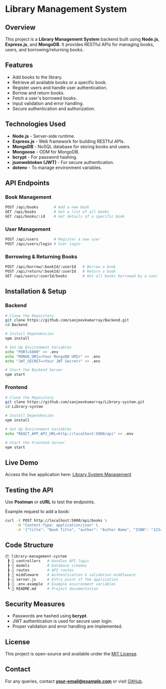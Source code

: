 # Library Management System

## Overview
This project is a **Library Management System** backend built using **Node.js**, **Express.js**, and **MongoDB**. It provides RESTful APIs for managing books, users, and borrowing/returning books.

## Features
- Add books to the library.
- Retrieve all available books or a specific book.
- Register users and handle user authentication.
- Borrow and return books.
- Fetch a user's borrowed books.
- Input validation and error handling.
- Secure authentication and authorization.

## Technologies Used
- **Node.js** - Server-side runtime.
- **Express.js** - Web framework for building RESTful APIs.
- **MongoDB** - NoSQL database for storing books and users.
- **Mongoose** - ODM for MongoDB.
- **bcrypt** - For password hashing.
- **jsonwebtoken (JWT)** - For secure authentication.
- **dotenv** - To manage environment variables.

## API Endpoints
### Book Management
```sh
POST /api/books       # Add a new book
GET /api/books        # Get a list of all books
GET /api/books/:id    # Get details of a specific book
```

### User Management
```sh
POST /api/users       # Register a new user
POST /api/users/login # User login
```

### Borrowing & Returning Books
```sh
POST /api/borrow/:bookId/:userId   # Borrow a book
POST /api/return/:bookId/:userId   # Return a book
GET /api/users/:userId/books       # Get all books borrowed by a user
```

## Installation & Setup
### Backend
```sh
# Clone the Repository
git clone https://github.com/sanjeevkumarray/Backend.git
cd Backend

# Install Dependencies
npm install

# Set Up Environment Variables
echo "PORT=5000" >> .env
echo "MONGO_URI=<Your MongoDB URI>" >> .env
echo "JWT_SECRET=<Your JWT Secret>" >> .env

# Start the Backend Server
npm start
```

### Frontend
```sh
# Clone the Repository
git clone https://github.com/sanjeevkumarray/Library-system.git
cd Library-system

# Install Dependencies
npm install

# Set Up Environment Variables
echo "REACT_APP_API_URL=http://localhost:5000/api" >> .env

# Start the Frontend Server
npm start
```

## Live Demo
Access the live application here:
[Library System Management](https://library-system-managment.netlify.app/login)

## Testing the API
Use **Postman** or **cURL** to test the endpoints.

Example request to add a book:
```sh
curl -X POST http://localhost:5000/api/books \
     -H "Content-Type: application/json" \
     -d '{"title": "Book Title", "author": "Author Name", "ISBN": "123456789", "quantity": 5}'
```

## Code Structure
```sh
📦 library-management-system
 ┣ 📂 controllers   # Handles API logic
 ┣ 📂 models        # Database schemas
 ┣ 📂 routes        # API routes
 ┣ 📂 middleware    # Authentication & validation middleware
 ┣ 📜 server.js     # Entry point of the application
 ┣ 📜 .env.example  # Example environment variables
 ┗ 📜 README.md     # Project documentation
```

## Security Measures
- Passwords are hashed using **bcrypt**.
- JWT authentication is used for secure user login.
- Proper validation and error handling are implemented.

## License
This project is open-source and available under the [MIT License](LICENSE).

## Contact
For any queries, contact **your-email@example.com** or visit [GitHub](https://github.com/sanjeevkumarray).

